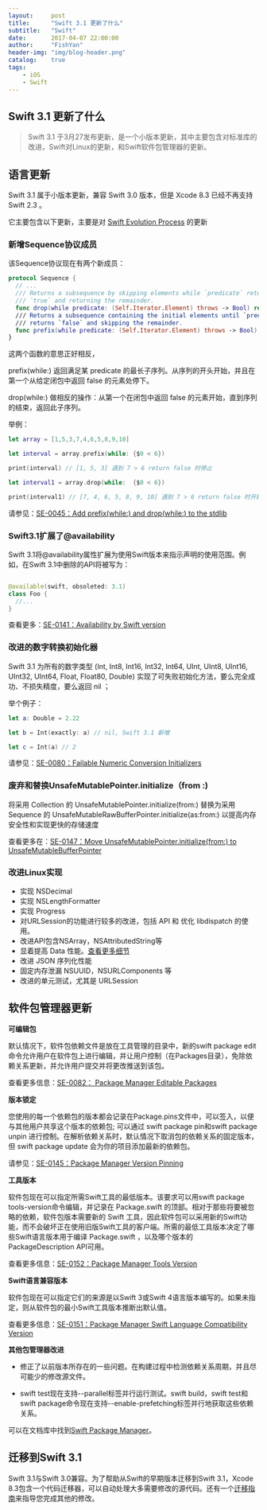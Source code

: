 ```yaml
---
layout:     post
title:      "Swift 3.1 更新了什么"
subtitle:   "Swift"
date:       2017-04-07 22:00:00
author:     "FishYan"
header-img: "img/blog-header.png" 
catalog:    true
tags:
    - iOS
    - Swift
---
```


## Swift 3.1 更新了什么

> Swift 3.1 于3月27发布更新，是一个小版本更新，其中主要包含对标准库的改进，Swift对Linux的更新，和Swift软件包管理器的更新。


## 语言更新

Swift 3.1 属于小版本更新，兼容 Swift 3.0 版本，但是 Xcode 8.3 已经不再支持 Swift 2.3 。

它主要包含以下更新，主要是对 [Swift Evolution Process](https://swift.org/contributing/#participating-in-the-swift-evolution-process) 的更新

### 新增Sequence协议成员

该Sequence协议现在有两个新成员：

```swift
protocol Sequence {
  // ...
  /// Returns a subsequence by skipping elements while `predicate` returns
  /// `true` and returning the remainder.
  func drop(while predicate: (Self.Iterator.Element) throws -> Bool) rethrows -> Self.SubSequence
  /// Returns a subsequence containing the initial elements until `predicate`
  /// returns `false` and skipping the remainder.
  func prefix(while predicate: (Self.Iterator.Element) throws -> Bool) rethrows -> Self.SubSequence
}
```

这两个函数的意思正好相反，

prefix(while:) 返回满足某 predicate 的最长子序列。从序列的开头开始，并且在第一个从给定闭包中返回 false 的元素处停下。

drop(while:) 做相反的操作：从第一个在闭包中返回 false 的元素开始，直到序列的结束，返回此子序列。

举例：
```Swift
let array = [1,5,3,7,4,6,5,8,9,10]

let interval = array.prefix(while: {$0 < 6})

print(interval) // [1, 5, 3] 遇到 7 > 6 return false 时停止

let interval1 = array.drop(while:  {$0 < 6})

print(interval1) // [7, 4, 6, 5, 8, 9, 10] 遇到 7 > 6 return false 时开始
```

请参见：[SE-0045：Add prefix(while:) and drop(while:) to the stdlib](https://github.com/apple/swift-evolution/blob/master/proposals/0045-scan-takewhile-dropwhile.md)

### Swift3.1扩展了@availability
Swift 3.1将@availability属性扩展为使用Swift版本来指示声明的使用范围。例如，在Swift 3.1中删除的API将被写为：

```swift

@available(swift, obsoleted: 3.1)
class Foo {
  //...
}

```
查看更多：[SE-0141：Availability by Swift version](https://github.com/apple/swift-evolution/blob/master/proposals/0141-available-by-swift-version.md)

### 改进的数字转换初始化器
Swift 3.1 为所有的数字类型 (Int, Int8, Int16, Int32, Int64, UInt, UInt8, UInt16, UInt32, UInt64, Float, Float80, Double) 实现了可失败初始化方法，要么完全成功、不损失精度，要么返回 nil ；

举个例子：
```Swift
let a: Double = 2.22

let b = Int(exactly: a) // nil, Swift 3.1 新增

let c = Int(a) // 2
```

请参见：[SE-0080：Failable Numeric Conversion Initializers](https://github.com/apple/swift-evolution/blob/master/proposals/0080-failable-numeric-initializers.md)

### 废弃和替换UnsafeMutablePointer.initialize（from :)

将采用 Collection 的 UnsafeMutablePointer.initialize(from:) 替换为采用 Sequence 的  UnsafeMutableRawBufferPointer.initialize(as:from:) 以提高内存安全性和实现更快的存储速度

查看更多在：[SE-0147：Move UnsafeMutablePointer.initialize(from:) to UnsafeMutableBufferPointer](https://github.com/apple/swift-evolution/blob/master/proposals/0147-move-unsafe-initialize-from.md)


### 改进Linux实现

- 实现 NSDecimal
- 实现 NSLengthFormatter
- 实现 Progress
- 对URLSession的功能进行较多的改进，包括 API 和 优化 libdispatch 的使用。
- 改进API包含NSArray，NSAttributedString等
- 显着提高 Data 性能。[查看更多细节](https://github.com/apple/swift-corelibs-foundation/blob/master/Docs/Performance%20Refinement%20of%20Data.md)
- 改进 JSON 序列化性能
- 固定内存泄漏 NSUUID，NSURLComponents 等
- 改进的单元测试，尤其是 URLSession

## 软件包管理器更新

**可编辑包**

默认情况下，软件包依赖文件是放在工具管理的目录中，新的swift package edit命令允许用户在软件包上进行编辑，并让用户控制（在Packages目录），免除依赖关系更新，并允许用户提交并将更改推送到该包。

查看更多信息：[SE-0082： Package Manager Editable Packages](https://github.com/apple/swift-evolution/blob/master/proposals/0082-swiftpm-package-edit.md)

**版本锁定**

您使用的每一个依赖包的版本都会记录在Package.pins文件中，可以签入，以便与其他用户共享这个版本的依赖包; 可以通过 swift package pin和swift package unpin 进行控制。在解析依赖关系时，默认情况下取消包的依赖关系的固定版本，但 swift package update 会为你的项目添加最新的依赖包。

请参见：[SE-0145：Package Manager Version Pinning](https://github.com/apple/swift-evolution/blob/master/proposals/0145-package-manager-version-pinning.md)

**工具版本**

软件包现在可以指定所需Swift工具的最低版本。该要求可以用swift package tools-version命令编辑，并记录在 Package.swift 的顶部。相对于那些将要被忽略的依赖，软件包版本需要新的 Swift 工具，因此软件包可以采用新的Swift功能，而不会破坏正在使用旧版Swift工具的客户端。所需的最低工具版本决定了哪些Swift语言版本用于编译 Package.swift ，以及哪个版本的 PackageDescription API可用。

查看更多信息：[SE-0152：Package Manager Tools Version](https://github.com/apple/swift-evolution/blob/master/proposals/0152-package-manager-tools-version.md)

**Swift语言兼容版本**

软件包现在可以指定它们的来源是以Swift 3或Swift 4语言版本编写的。如果未指定，则从软件包的最小Swift工具版本推断出默认值。

查看更多信息：[SE-0151：Package Manager Swift Language Compatibility Version](https://github.com/apple/swift-evolution/blob/master/proposals/0151-package-manager-swift-language-compatibility-version.md)

**其他包管理器改进**

- 修正了以前版本所存在的一些问题。在构建过程中检测依赖关系周期，并且尽可能少的修改源文件。

- swift test现在支持--parallel标签并行运行测试。swift build，swift test和swift package命令现在支持--enable-prefetching标签并行地获取这些依赖关系。

可以在文档库中找到[Swift Package Manager](https://github.com/apple/swift-package-manager/tree/swift-3.1-branch/Documentation)。

## 迁移到Swift 3.1

Swift 3.1与Swift 3.0兼容。为了帮助从Swift的早期版本迁移到Swift 3.1，Xcode 8.3包含一个代码迁移器，可以自动处理大多需要修改的源代码。还有一个[迁移指南](https://swift.org/migration-guide/)来指导您完成其他的修改。





